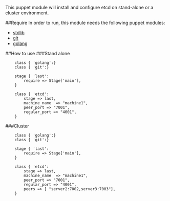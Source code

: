 This puppet module will install and configure etcd on stand-alone or a cluster environment.

##Require
In order to run, this module needs the following puppet modules:
* [stdlib](https://github.com/puppetlabs/puppetlabs-stdlib)
* [git](https://github.com/puppetlabs/puppetlabs-git)
* [golang](https://github.com/johnyzed/puppet-golang)

##How to use
###Stand alone

```
    class { 'golang':}
    class { 'git':}

    stage { 'last':
        require => Stage['main'],
    }

    class { 'etcd':
        stage => last,
        machine_name  => "machine1",
        peer_port => "7001",
        regular_port => "4001",
    }
```

###Cluster

```
    class { 'golang':}
    class { 'git':}

    stage { 'last':
        require => Stage['main'],
    }

    class { 'etcd':
        stage => last,
        machine_name  => "machine1",
        peer_port => "7001",
        regular_port => "4001",
        peers => [ "server2:7002,server3:7003"],
    }
```

